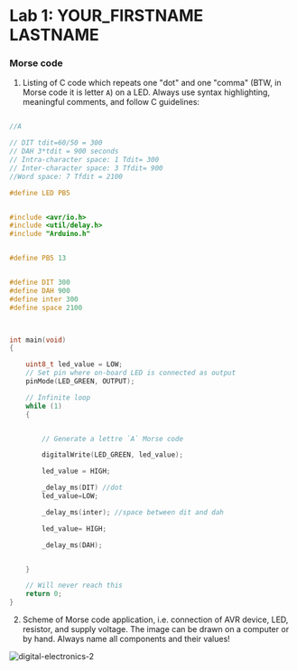 # Lab 1: YOUR_FIRSTNAME LASTNAME

### Morse code

1. Listing of C code which repeats one "dot" and one "comma" (BTW, in Morse code it is letter `A`) on a LED. Always use syntax highlighting, meaningful comments, and follow C guidelines:

```c

//A

// DIT tdit=60/50 = 300 
// DAH 3*tdit = 900 seconds 
// Intra-character space: 1 Tdit= 300
// Inter-character space: 3 Tfdit= 900
//Word space: 7 Tfdit = 2100

#define LED PB5


#include <avr/io.h>
#include <util/delay.h>
#include "Arduino.h"


#define PB5 13


#define DIT 300
#define DAH 900
#define inter 300
#define space 2100



int main(void)
{

    uint8_t led_value = LOW;
    // Set pin where on-board LED is connected as output
    pinMode(LED_GREEN, OUTPUT);

    // Infinite loop
    while (1)
    {


        // Generate a lettre `A` Morse code

        digitalWrite(LED_GREEN, led_value);

        led_value = HIGH;

        _delay_ms(DIT) //dot
        led_value=LOW;

        _delay_ms(inter); //space between dit and dah

        led_value= HIGH;

        _delay_ms(DAH);


    }

    // Will never reach this
    return 0;
}
```

2. Scheme of Morse code application, i.e. connection of AVR device, LED, resistor, and supply voltage. The image can be drawn on a computer or by hand. Always name all components and their values!

![digital-electronics-2](https://user-images.githubusercontent.com/114478665/193771120-ce35b298-02a1-4dc9-ad10-e2a2c7108c54.png)


